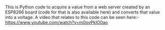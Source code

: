This is Python code to acquire a value from a web server created by an ESP8266 board (code for that is also available here) and converts that value into a voltage.
A video that relates to this code can be seen here:- https://www.youtube.com/watch?v=m0ovPklO0ao
